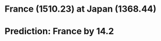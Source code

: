 
France (1510.23) at Japan (1368.44)
===================================

# Prediction: France by 14.2
